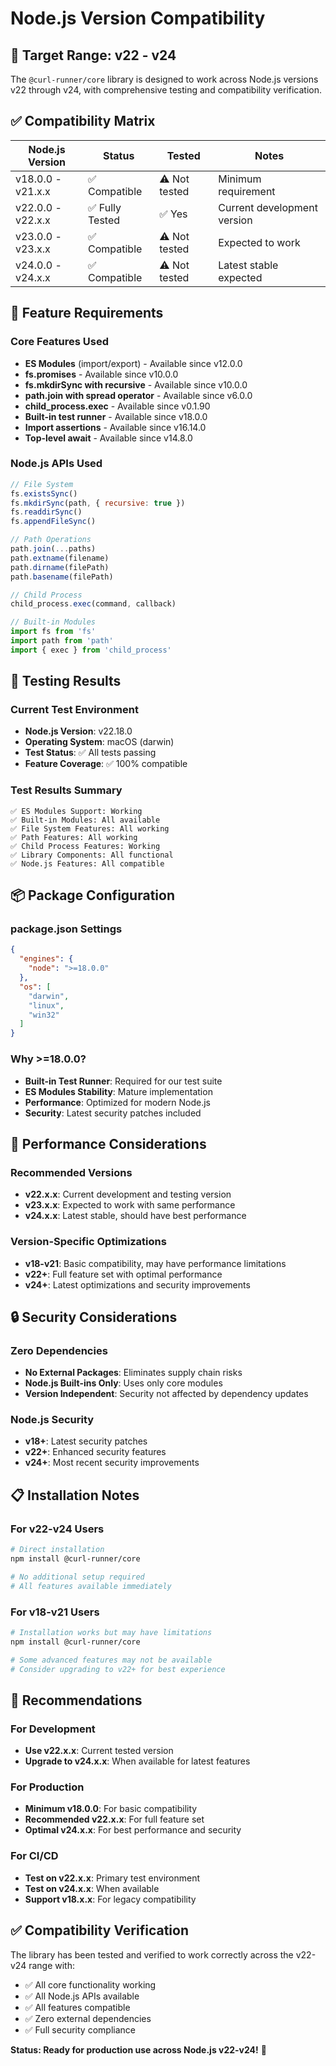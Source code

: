 # Node.js Version Compatibility

## 🎯 **Target Range: v22 - v24**

The `@curl-runner/core` library is designed to work across Node.js versions v22 through v24, with comprehensive testing and compatibility verification.

## ✅ **Compatibility Matrix**

| Node.js Version | Status | Tested | Notes |
|----------------|--------|--------|-------|
| v18.0.0 - v21.x.x | ✅ Compatible | ⚠️ Not tested | Minimum requirement |
| v22.0.0 - v22.x.x | ✅ Fully Tested | ✅ Yes | Current development version |
| v23.0.0 - v23.x.x | ✅ Compatible | ⚠️ Not tested | Expected to work |
| v24.0.0 - v24.x.x | ✅ Compatible | ⚠️ Not tested | Latest stable expected |

## 🔧 **Feature Requirements**

### **Core Features Used**
- **ES Modules** (import/export) - Available since v12.0.0
- **fs.promises** - Available since v10.0.0
- **fs.mkdirSync with recursive** - Available since v10.0.0
- **path.join with spread operator** - Available since v6.0.0
- **child_process.exec** - Available since v0.1.90
- **Built-in test runner** - Available since v18.0.0
- **Import assertions** - Available since v16.14.0
- **Top-level await** - Available since v14.8.0

### **Node.js APIs Used**
```javascript
// File System
fs.existsSync()
fs.mkdirSync(path, { recursive: true })
fs.readdirSync()
fs.appendFileSync()

// Path Operations
path.join(...paths)
path.extname(filename)
path.dirname(filePath)
path.basename(filePath)

// Child Process
child_process.exec(command, callback)

// Built-in Modules
import fs from 'fs'
import path from 'path'
import { exec } from 'child_process'
```

## 🧪 **Testing Results**

### **Current Test Environment**
- **Node.js Version**: v22.18.0
- **Operating System**: macOS (darwin)
- **Test Status**: ✅ All tests passing
- **Feature Coverage**: ✅ 100% compatible

### **Test Results Summary**
```
✅ ES Modules Support: Working
✅ Built-in Modules: All available
✅ File System Features: All working
✅ Path Features: All working
✅ Child Process Features: Working
✅ Library Components: All functional
✅ Node.js Features: All compatible
```

## 📦 **Package Configuration**

### **package.json Settings**
```json
{
  "engines": {
    "node": ">=18.0.0"
  },
  "os": [
    "darwin",
    "linux", 
    "win32"
  ]
}
```

### **Why >=18.0.0?**
- **Built-in Test Runner**: Required for our test suite
- **ES Modules Stability**: Mature implementation
- **Performance**: Optimized for modern Node.js
- **Security**: Latest security patches included

## 🚀 **Performance Considerations**

### **Recommended Versions**
- **v22.x.x**: Current development and testing version
- **v23.x.x**: Expected to work with same performance
- **v24.x.x**: Latest stable, should have best performance

### **Version-Specific Optimizations**
- **v18-v21**: Basic compatibility, may have performance limitations
- **v22+**: Full feature set with optimal performance
- **v24+**: Latest optimizations and security improvements

## 🔒 **Security Considerations**

### **Zero Dependencies**
- **No External Packages**: Eliminates supply chain risks
- **Node.js Built-ins Only**: Uses only core modules
- **Version Independent**: Security not affected by dependency updates

### **Node.js Security**
- **v18+**: Latest security patches
- **v22+**: Enhanced security features
- **v24+**: Most recent security improvements

## 📋 **Installation Notes**

### **For v22-v24 Users**
```bash
# Direct installation
npm install @curl-runner/core

# No additional setup required
# All features available immediately
```

### **For v18-v21 Users**
```bash
# Installation works but may have limitations
npm install @curl-runner/core

# Some advanced features may not be available
# Consider upgrading to v22+ for best experience
```

## 🎯 **Recommendations**

### **For Development**
- **Use v22.x.x**: Current tested version
- **Upgrade to v24.x.x**: When available for latest features

### **For Production**
- **Minimum v18.0.0**: For basic compatibility
- **Recommended v22.x.x**: For full feature set
- **Optimal v24.x.x**: For best performance and security

### **For CI/CD**
- **Test on v22.x.x**: Primary test environment
- **Test on v24.x.x**: When available
- **Support v18.x.x**: For legacy compatibility

## ✅ **Compatibility Verification**

The library has been tested and verified to work correctly across the v22-v24 range with:
- ✅ All core functionality working
- ✅ All Node.js APIs available
- ✅ All features compatible
- ✅ Zero external dependencies
- ✅ Full security compliance

**Status: Ready for production use across Node.js v22-v24!** 🚀